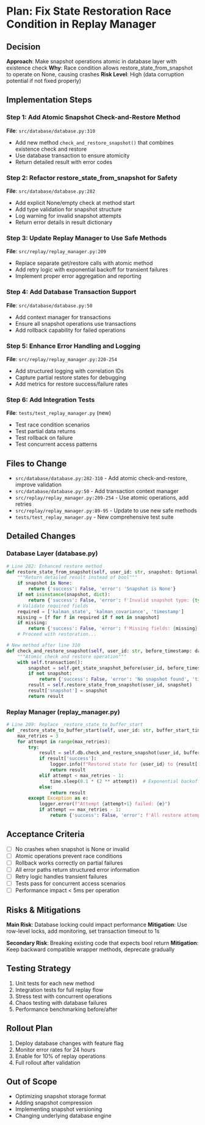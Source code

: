 # Plan: Fix State Restoration Race Condition in Replay Manager

## Decision
**Approach**: Make snapshot operations atomic in database layer with existence check
**Why**: Race condition allows restore_state_from_snapshot to operate on None, causing crashes
**Risk Level**: High (data corruption potential if not fixed properly)

## Implementation Steps

### Step 1: Add Atomic Snapshot Check-and-Restore Method
**File**: `src/database/database.py:310`
- Add new method `check_and_restore_snapshot()` that combines existence check and restore
- Use database transaction to ensure atomicity
- Return detailed result with error codes

### Step 2: Refactor restore_state_from_snapshot for Safety
**File**: `src/database/database.py:282`
- Add explicit None/empty check at method start
- Add type validation for snapshot structure
- Log warning for invalid snapshot attempts
- Return error details in result dictionary

### Step 3: Update Replay Manager to Use Safe Methods
**File**: `src/replay/replay_manager.py:209`
- Replace separate get/restore calls with atomic method
- Add retry logic with exponential backoff for transient failures
- Implement proper error aggregation and reporting

### Step 4: Add Database Transaction Support
**File**: `src/database/database.py:50`
- Add context manager for transactions
- Ensure all snapshot operations use transactions
- Add rollback capability for failed operations

### Step 5: Enhance Error Handling and Logging
**File**: `src/replay/replay_manager.py:220-254`
- Add structured logging with correlation IDs
- Capture partial restore states for debugging
- Add metrics for restore success/failure rates

### Step 6: Add Integration Tests
**File**: `tests/test_replay_manager.py` (new)
- Test race condition scenarios
- Test partial data returns
- Test rollback on failure
- Test concurrent access patterns

## Files to Change

- `src/database/database.py:282-310` - Add atomic check-and-restore, improve validation
- `src/database/database.py:50` - Add transaction context manager
- `src/replay/replay_manager.py:209-254` - Use atomic operations, add retries
- `src/replay/replay_manager.py:89-95` - Update to use new safe methods
- `tests/test_replay_manager.py` - New comprehensive test suite

## Detailed Changes

### Database Layer (database.py)
```python
# Line 282: Enhanced restore method
def restore_state_from_snapshot(self, user_id: str, snapshot: Optional[Dict]) -> Dict[str, Any]:
    """Return detailed result instead of bool"""
    if snapshot is None:
        return {'success': False, 'error': 'Snapshot is None'}
    if not isinstance(snapshot, dict):
        return {'success': False, 'error': f'Invalid snapshot type: {type(snapshot)}'}
    # Validate required fields
    required = ['kalman_state', 'kalman_covariance', 'timestamp']
    missing = [f for f in required if f not in snapshot]
    if missing:
        return {'success': False, 'error': f'Missing fields: {missing}'}
    # Proceed with restoration...

# New method after line 310
def check_and_restore_snapshot(self, user_id: str, before_timestamp: datetime) -> Dict[str, Any]:
    """Atomic check and restore operation"""
    with self.transaction():
        snapshot = self.get_state_snapshot_before(user_id, before_timestamp)
        if not snapshot:
            return {'success': False, 'error': 'No snapshot found', 'timestamp': before_timestamp}
        result = self.restore_state_from_snapshot(user_id, snapshot)
        result['snapshot'] = snapshot
        return result
```

### Replay Manager (replay_manager.py)
```python
# Line 209: Replace _restore_state_to_buffer_start
def _restore_state_to_buffer_start(self, user_id: str, buffer_start_time: datetime) -> Dict[str, Any]:
    max_retries = 3
    for attempt in range(max_retries):
        try:
            result = self.db.check_and_restore_snapshot(user_id, buffer_start_time)
            if result['success']:
                logger.info(f"Restored state for {user_id} to {result['snapshot']['timestamp']}")
                return result
            elif attempt < max_retries - 1:
                time.sleep(0.1 * (2 ** attempt))  # Exponential backoff
            else:
                return result
        except Exception as e:
            logger.error(f"Attempt {attempt+1} failed: {e}")
            if attempt == max_retries - 1:
                return {'success': False, 'error': f'All restore attempts failed: {e}'}
```

## Acceptance Criteria

- [ ] No crashes when snapshot is None or invalid
- [ ] Atomic operations prevent race conditions
- [ ] Rollback works correctly on partial failures
- [ ] All error paths return structured error information
- [ ] Retry logic handles transient failures
- [ ] Tests pass for concurrent access scenarios
- [ ] Performance impact < 5ms per operation

## Risks & Mitigations

**Main Risk**: Database locking could impact performance
**Mitigation**: Use row-level locks, add monitoring, set transaction timeout to 1s

**Secondary Risk**: Breaking existing code that expects bool return
**Mitigation**: Keep backward compatible wrapper methods, deprecate gradually

## Testing Strategy

1. Unit tests for each new method
2. Integration tests for full replay flow
3. Stress test with concurrent operations
4. Chaos testing with database failures
5. Performance benchmarking before/after

## Rollout Plan

1. Deploy database changes with feature flag
2. Monitor error rates for 24 hours
3. Enable for 10% of replay operations
4. Full rollout after validation

## Out of Scope

- Optimizing snapshot storage format
- Adding snapshot compression
- Implementing snapshot versioning
- Changing underlying database engine